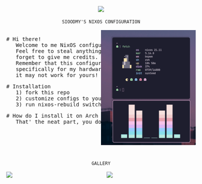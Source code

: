 

<p align="center">
  <img src="https://camo.githubusercontent.com/8c73ac68e6db84a5c58eef328946ba571a92829b3baaa155b7ca5b3521388cc9/68747470733a2f2f692e696d6775722e636f6d2f367146436c41312e706e67" width="200px" /> <br>
  
</p>

<div align="center">

```ocaml
SIOODMY'S NIXOS CONFIGURATION
```
</div>


<a href="#octocat--hi-there-thanks-for-dropping-by">
  <img alt="" align="right" width="50%" src="assets/fetch.png"/>
</a>

<pre>

# Hi there!
   Welcome to me NixOS configuration. 
   Feel free to steal anything from here but don't
   forget to give me credits.
   Remember that this configuration is made
   specifically for my hardware and
   it may not work for yours!
</pre>
<pre>
# Installation
   1) fork this repo
   2) customize configs to your likings
   3) run nixos-rebuild switch --flake .# in your forked repo
</pre>
<pre>
# How do I install it on Arch Loonix?
   That' the neat part, you don't!
   
   
   
   
   
</pre>

<div align="center">

```ocaml
GALLERY
```
</div>

<img src="assets/bar.gif" width="47%" align="right" />
<img src="assets/ss.gif" width="47%" />

  
